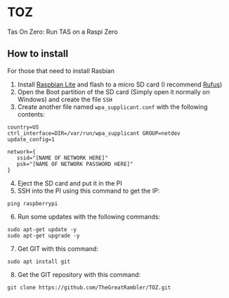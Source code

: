 # TOZ
Tas On Zero: Run TAS on a Raspi Zero

## How to install
For those that need to install Rasbian
1. Install [Raspbian Lite](https://www.raspberrypi.org/downloads/raspbian/) and flash to a micro SD card (I recommend [Rufus](https://rufus.ie/))
2. Open the Boot partition of the SD card (Simply open it normally on Windows) and create the file `SSH`
3. Create another file named `wpa_supplicant.conf` with the following contents:
```
country=US
ctrl_interface=DIR=/var/run/wpa_supplicant GROUP=netdev
update_config=1

network={
   ssid="[NAME OF NETWORK HERE]"
   psk="[NAME OF NETWORK PASSWORD HERE]"
}
```
4. Eject the SD card and put it in the PI
5. SSH into the PI using this command to get the IP:
```
ping raspberrypi
```
6. Run some updates with the following commands:
```
sudo apt-get update -y
sudo apt-get upgrade -y
```
7. Get GIT with this command:
```
sudo apt install git
```
8. Get the GIT repository with this command:
```
git clone https://github.com/TheGreatRambler/TOZ.git
```
